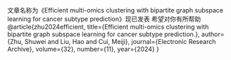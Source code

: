文章名称为《Efficient multi-omics clustering with bipartite graph subspace learning for cancer subtype prediction》现已发表
希望对你有所帮助
@article{zhu2024efficient,
  title={Efficient multi-omics clustering with bipartite graph subspace learning for cancer subtype prediction.},
  author={Zhu, Shuwei and Liu, Hao and Cui, Meiji},
  journal={Electronic Research Archive},
  volume={32},
  number={11},
  year={2024}
}
